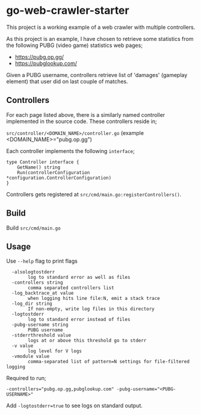 # go-web-crawler-starter

This project is a working example of a web crawler with multiple controllers.

As this project is an example, I have chosen to retrieve some statistics from the following PUBG (video game) statistics
web pages;

- https://pubg.op.gg/
- https://pubglookup.com/

Given a PUBG username, controllers retrieve list of 'damages' (gameplay element) that user did on last couple of matches.

## Controllers

For each page listed above, there is a similarly named controller implemented in the source code. These controllers
reside in;
 
`src/controller/<DOMAIN_NAME>/controller.go` (example <DOMAIN_NAME>="pubg.op.gg")

Each controller implements the following `interface`;

```
type Controller interface {
	GetName() string
	Run(controllerConfiguration *configuration.ControllerConfiguration)
}
```

Controllers gets registered at `src/cmd/main.go:registerControllers()`.

## Build

Build `src/cmd/main.go`

## Usage

Use `--help` flag to print flags

```
  -alsologtostderr
        log to standard error as well as files
  -controllers string
        comma separated controllers list
  -log_backtrace_at value
        when logging hits line file:N, emit a stack trace
  -log_dir string
        If non-empty, write log files in this directory
  -logtostderr
        log to standard error instead of files
  -pubg-username string
        PUBG username
  -stderrthreshold value
        logs at or above this threshold go to stderr
  -v value
        log level for V logs
  -vmodule value
        comma-separated list of pattern=N settings for file-filtered logging
```

Required to run;

`-controllers="pubg.op.gg,pubglookup.com" -pubg-username="<PUBG-USERNAME>"`

Add `-logtostderr=true` to see logs on standard output.

